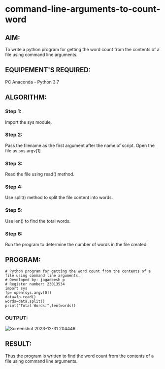 # command-line-arguments-to-count-word
## AIM:
To write a python program for getting the word count from the contents of a file using command line arguments.
## EQUIPEMENT'S REQUIRED: 
PC
Anaconda - Python 3.7
## ALGORITHM: 
### Step 1:
Import the sys module.
### Step 2: 
Pass the filename as the first argument after the name of script. Open the file as sys.argv[1] 
### Step 3: 
Read the file using read() method.
### Step 4:  
Use split() method to split the file content into words.
### Step 5: 
Use len() to find the total words.
### Step 6: 
Run the program to determine the number of words in the file created.
## PROGRAM:
```
# Python program for getting the word count from the contents of a file using command line arguments.
# Developed by: jagadeesh p
# Register number: 23013534
import sys
fp= open(sys.argv[0])
data=fp.read()
words=data.split()
print("Total Words:",len(words))
```
### OUTPUT:
![Screenshot 2023-12-31 204446](https://github.com/jagadeesh9500/command-line-arguments-to-count-word/assets/149087921/dc98d5cc-0824-4813-9d2a-454a5242fcc4)
## RESULT:
Thus the program is written to find the word count from the contents of a file using command line arguments.
